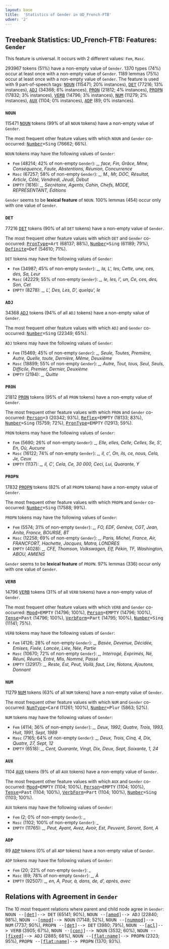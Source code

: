 ```yaml
---
layout: base
title:  'Statistics of Gender in UD_French-FTB'
udver: '2'
---
```


## Treebank Statistics: UD_French-FTB: Features: `Gender`

This feature is universal.
It occurs with 2 different values: `Fem`, `Masc`.

293967 tokens (51%) have a non-empty value of `Gender`.
1370 types (74%) occur at least once with a non-empty value of `Gender`.
1189 lemmas (75%) occur at least once with a non-empty value of `Gender`.
The feature is used with 9 part-of-speech tags: <tt><a href="fr_ftb-pos-NOUN.html">NOUN</a></tt> (115471; 20% instances), <tt><a href="fr_ftb-pos-DET.html">DET</a></tt> (77216; 13% instances), <tt><a href="fr_ftb-pos-ADJ.html">ADJ</a></tt> (34368; 6% instances), <tt><a href="fr_ftb-pos-PRON.html">PRON</a></tt> (21812; 4% instances), <tt><a href="fr_ftb-pos-PROPN.html">PROPN</a></tt> (17832; 3% instances), <tt><a href="fr_ftb-pos-VERB.html">VERB</a></tt> (14796; 3% instances), <tt><a href="fr_ftb-pos-NUM.html">NUM</a></tt> (11279; 2% instances), <tt><a href="fr_ftb-pos-AUX.html">AUX</a></tt> (1104; 0% instances), <tt><a href="fr_ftb-pos-ADP.html">ADP</a></tt> (89; 0% instances).

### `NOUN`

115471 <tt><a href="fr_ftb-pos-NOUN.html">NOUN</a></tt> tokens (99% of all `NOUN` tokens) have a non-empty value of `Gender`.

The most frequent other feature values with which `NOUN` and `Gender` co-occurred: <tt><a href="fr_ftb-feat-Number.html">Number</a></tt><tt>=Sing</tt> (76662; 66%).

`NOUN` tokens may have the following values of `Gender`:

* `Fem` (48214; 42% of non-empty `Gender`): <em>_, face, Fin, Grâce, Mme, Conséquence, Faute, Abstentions, Réunion, Concurrence</em>
* `Masc` (67257; 58% of non-empty `Gender`): <em>_, M., Mr, DOC, Résultat, Article, Côté, Vendredi, Jeudi, Début</em>
* `EMPTY` (1616): <em>_, Secrétaire, Agents, Cahin, Chefs, MODE, REPRÉSENTANT, Éditions</em>

`Gender` seems to be **lexical feature** of `NOUN`. 100% lemmas (454) occur only with one value of `Gender`.

### `DET`

77216 <tt><a href="fr_ftb-pos-DET.html">DET</a></tt> tokens (90% of all `DET` tokens) have a non-empty value of `Gender`.

The most frequent other feature values with which `DET` and `Gender` co-occurred: <tt><a href="fr_ftb-feat-PronType.html">PronType</a></tt><tt>=Art</tt> (68137; 88%), <tt><a href="fr_ftb-feat-Number.html">Number</a></tt><tt>=Sing</tt> (61189; 79%), <tt><a href="fr_ftb-feat-Definite.html">Definite</a></tt><tt>=Def</tt> (54610; 71%).

`DET` tokens may have the following values of `Gender`:

* `Fem` (34987; 45% of non-empty `Gender`): <em>_, la, L', les, Cette, une, ces, des, Sa, Leur</em>
* `Masc` (42229; 55% of non-empty `Gender`): <em>_, le, les, l', un, Ce, ces, des, Son, Cet</em>
* `EMPTY` (8278): <em>_, L', Des, Les, D', quelqu', le</em>

### `ADJ`

34368 <tt><a href="fr_ftb-pos-ADJ.html">ADJ</a></tt> tokens (94% of all `ADJ` tokens) have a non-empty value of `Gender`.

The most frequent other feature values with which `ADJ` and `Gender` co-occurred: <tt><a href="fr_ftb-feat-Number.html">Number</a></tt><tt>=Sing</tt> (22349; 65%).

`ADJ` tokens may have the following values of `Gender`:

* `Fem` (15469; 45% of non-empty `Gender`): <em>_, Seule, Toutes, Première, Autre, Quelle, toute, Dernière, Même, Deuxième</em>
* `Masc` (18899; 55% of non-empty `Gender`): <em>_, Autre, Tout, tous, Seul, Seuls, Difficile, Premier, Dernier, Deuxième</em>
* `EMPTY` (2194): <em>_, Quitte</em>

### `PRON`

21812 <tt><a href="fr_ftb-pos-PRON.html">PRON</a></tt> tokens (95% of all `PRON` tokens) have a non-empty value of `Gender`.

The most frequent other feature values with which `PRON` and `Gender` co-occurred: <tt><a href="fr_ftb-feat-Person.html">Person</a></tt><tt>=3</tt> (20342; 93%), <tt><a href="fr_ftb-feat-Reflex.html">Reflex</a></tt><tt>=EMPTY</tt> (18133; 83%), <tt><a href="fr_ftb-feat-Number.html">Number</a></tt><tt>=Sing</tt> (15759; 72%), <tt><a href="fr_ftb-feat-PronType.html">PronType</a></tt><tt>=EMPTY</tt> (12913; 59%).

`PRON` tokens may have the following values of `Gender`:

* `Fem` (5690; 26% of non-empty `Gender`): <em>_, Elle, elles, Celle, Celles, Se, S', En, Où, Aucune</em>
* `Masc` (16122; 74% of non-empty `Gender`): <em>_, il, c', On, ils, ce, nous, Cela, Je, Ceux</em>
* `EMPTY` (1137): <em>_, il, C', Cela, Ce, 30 000, Ceci, Lui, Quarante, Y</em>

### `PROPN`

17832 <tt><a href="fr_ftb-pos-PROPN.html">PROPN</a></tt> tokens (82% of all `PROPN` tokens) have a non-empty value of `Gender`.

The most frequent other feature values with which `PROPN` and `Gender` co-occurred: <tt><a href="fr_ftb-feat-Number.html">Number</a></tt><tt>=Sing</tt> (17588; 99%).

`PROPN` tokens may have the following values of `Gender`:

* `Fem` (5574; 31% of non-empty `Gender`): <em>_, FO, EDF, Genève, CGT, Jean, Anita, France, BOURSE, BT</em>
* `Masc` (12258; 69% of non-empty `Gender`): <em>_, Paris, Michel, France, Air, FRANCFORT, Hachette, Jacques, Matra, LONDRES</em>
* `EMPTY` (4028): <em>_, CFE, Thomson, Volkswagen, Elf, Pékin, TF, Washington, ABOU, AMIENS</em>

`Gender` seems to be **lexical feature** of `PROPN`. 97% lemmas (336) occur only with one value of `Gender`.

### `VERB`

14796 <tt><a href="fr_ftb-pos-VERB.html">VERB</a></tt> tokens (31% of all `VERB` tokens) have a non-empty value of `Gender`.

The most frequent other feature values with which `VERB` and `Gender` co-occurred: <tt><a href="fr_ftb-feat-Mood.html">Mood</a></tt><tt>=EMPTY</tt> (14796; 100%), <tt><a href="fr_ftb-feat-Person.html">Person</a></tt><tt>=EMPTY</tt> (14796; 100%), <tt><a href="fr_ftb-feat-Tense.html">Tense</a></tt><tt>=Past</tt> (14796; 100%), <tt><a href="fr_ftb-feat-VerbForm.html">VerbForm</a></tt><tt>=Part</tt> (14795; 100%), <tt><a href="fr_ftb-feat-Number.html">Number</a></tt><tt>=Sing</tt> (11141; 75%).

`VERB` tokens may have the following values of `Gender`:

* `Fem` (4126; 28% of non-empty `Gender`): <em>_, Basée, Devenue, Décidée, Emises, Fixée, Lancée, Liée, Née, Partie</em>
* `Masc` (10670; 72% of non-empty `Gender`): <em>_, Interrogé, Exprimés, Né, Réuni, Réunis, Entré, Mis, Nommé, Passé</em>
* `EMPTY` (32917): <em>_, Reste, Est, Peut, Voilà, faut, Lire, Notons, Ajoutons, Donnant</em>

### `NUM`

11279 <tt><a href="fr_ftb-pos-NUM.html">NUM</a></tt> tokens (63% of all `NUM` tokens) have a non-empty value of `Gender`.

The most frequent other feature values with which `NUM` and `Gender` co-occurred: <tt><a href="fr_ftb-feat-NumType.html">NumType</a></tt><tt>=Card</tt> (11261; 100%), <tt><a href="fr_ftb-feat-Number.html">Number</a></tt><tt>=Plur</tt> (5863; 52%).

`NUM` tokens may have the following values of `Gender`:

* `Fem` (4114; 36% of non-empty `Gender`): <em>_, Deux, 1992, Quatre, Trois, 1993, Huit, 1991, Sept, 1989</em>
* `Masc` (7165; 64% of non-empty `Gender`): <em>_, Deux, Trois, Cinq, 4, Dix, Quatre, 27, Sept, 12</em>
* `EMPTY` (6518): <em>_, Cent, Quarante, Vingt, Dix, Deux, Sept, Soixante, 1, 24</em>

### `AUX`

1104 <tt><a href="fr_ftb-pos-AUX.html">AUX</a></tt> tokens (9% of all `AUX` tokens) have a non-empty value of `Gender`.

The most frequent other feature values with which `AUX` and `Gender` co-occurred: <tt><a href="fr_ftb-feat-Mood.html">Mood</a></tt><tt>=EMPTY</tt> (1104; 100%), <tt><a href="fr_ftb-feat-Person.html">Person</a></tt><tt>=EMPTY</tt> (1104; 100%), <tt><a href="fr_ftb-feat-Tense.html">Tense</a></tt><tt>=Past</tt> (1104; 100%), <tt><a href="fr_ftb-feat-VerbForm.html">VerbForm</a></tt><tt>=Part</tt> (1104; 100%), <tt><a href="fr_ftb-feat-Number.html">Number</a></tt><tt>=Sing</tt> (1103; 100%).

`AUX` tokens may have the following values of `Gender`:

* `Fem` (2; 0% of non-empty `Gender`): <em>_</em>
* `Masc` (1102; 100% of non-empty `Gender`): <em>_</em>
* `EMPTY` (11765): <em>_, Peut, Ayant, Avez, Avoir, Est, Peuvent, Seront, Sont, A</em>

### `ADP`

89 <tt><a href="fr_ftb-pos-ADP.html">ADP</a></tt> tokens (0% of all `ADP` tokens) have a non-empty value of `Gender`.

`ADP` tokens may have the following values of `Gender`:

* `Fem` (20; 22% of non-empty `Gender`): <em>_</em>
* `Masc` (69; 78% of non-empty `Gender`): <em>_, À</em>
* `EMPTY` (92507): <em>_, en, A, Pour, à, dans, de, d', après, avec</em>

## Relations with Agreement in `Gender`

The 10 most frequent relations where parent and child node agree in `Gender`:
<tt>NOUN --[<tt><a href="fr_ftb-dep-det.html">det</a></tt>]--> DET</tt> (65141; 90%),
<tt>NOUN --[<tt><a href="fr_ftb-dep-amod.html">amod</a></tt>]--> ADJ</tt> (22840; 98%),
<tt>NOUN --[<tt><a href="fr_ftb-dep-nmod.html">nmod</a></tt>]--> NOUN</tt> (17148; 52%),
<tt>NOUN --[<tt><a href="fr_ftb-dep-nummod.html">nummod</a></tt>]--> NUM</tt> (7737; 90%),
<tt>PROPN --[<tt><a href="fr_ftb-dep-det.html">det</a></tt>]--> DET</tt> (3980; 79%),
<tt>NOUN --[<tt><a href="fr_ftb-dep-acl.html">acl</a></tt>]--> VERB</tt> (3905; 67%),
<tt>NOUN --[<tt><a href="fr_ftb-dep-conj.html">conj</a></tt>]--> NOUN</tt> (3532; 60%),
<tt>NOUN --[<tt><a href="fr_ftb-dep-fixed.html">fixed</a></tt>]--> ADJ</tt> (2885; 68%),
<tt>NOUN --[<tt><a href="fr_ftb-dep-flat-name.html">flat:name</a></tt>]--> PROPN</tt> (2323; 95%),
<tt>PROPN --[<tt><a href="fr_ftb-dep-flat-name.html">flat:name</a></tt>]--> PROPN</tt> (1370; 93%).

